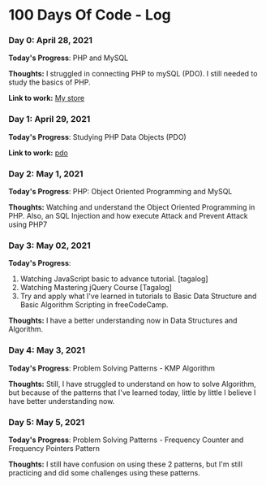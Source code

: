 # 100 Days Of Code - Log

### Day 0: April 28, 2021

**Today's Progress**: PHP and MySQL

**Thoughts:** I struggled in connecting PHP to mySQL (PDO). I still needed to study the basics of PHP.

**Link to work:** [My store](https://rosellinda.github.io/mystore/)


### Day 1: April 29, 2021

**Today's Progress**: Studying PHP Data Objects (PDO)

**Link to work:** [pdo](https://rosellinda.github.io/pdo/)


### Day 2: May 1, 2021

**Today's Progress**: PHP: Object Oriented Programming and MySQL

**Thoughts:** Watching and understand the Object Oriented Programming in PHP. Also, an SQL Injection and how execute Attack and Prevent Attack using PHP7


### Day 3: May 02, 2021

**Today's Progress**: 
1. Watching JavaScript basic to advance tutorial. [tagalog]
2. Watching Mastering jQuery Course [Tagalog]
3. Try and apply what I've learned in tutorials to Basic Data Structure and Basic Algorithm Scripting in freeCodeCamp.

**Thoughts:** I have a better understanding now in Data Structures and Algorithm. 


### Day 4: May 3, 2021

**Today's Progress**: Problem Solving Patterns - KMP Algorithm

**Thoughts:** Still, I have struggled to understand on how to solve Algorithm, but because of the patterns that I've learned today, little by little I believe I have better understanding now.


### Day 5: May 5, 2021

**Today's Progress**: Problem Solving Patterns - Frequency Counter and Frequency Pointers Pattern

**Thoughts:** I still have confusion on using these 2 patterns, but I'm still practicing and did some challenges using these patterns.

